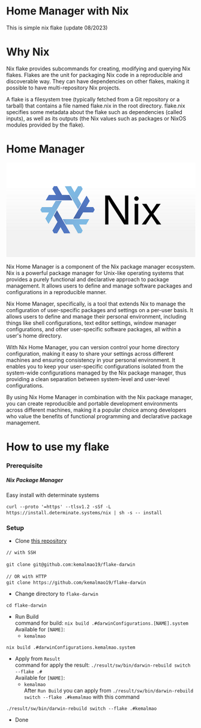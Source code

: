 # Home Manager with Nix
This is simple nix flake (update 08/2023)

# Why Nix
Nix flake provides subcommands for creating, modifying and querying Nix flakes. Flakes are the unit for packaging Nix code in a reproducible and discoverable way. They can have dependencies on other flakes, making it possible to have multi-repository Nix projects.

A flake is a filesystem tree (typically fetched from a Git repository or a tarball) that contains a file named flake.nix in the root directory. flake.nix specifies some metadata about the flake such as dependencies (called inputs), as well as its outputs (the Nix values such as packages or NixOS modules provided by the flake).

# Home Manager
![Alt text](https://github.com/kemalmao19/flake/blob/main/gallery/nix.png)

Nix Home Manager is a component of the Nix package manager ecosystem. Nix is a powerful package manager for Unix-like operating systems that provides a purely functional and declarative approach to package management. It allows users to define and manage software packages and configurations in a reproducible manner.

Nix Home Manager, specifically, is a tool that extends Nix to manage the configuration of user-specific packages and settings on a per-user basis. It allows users to define and manage their personal environment, including things like shell configurations, text editor settings, window manager configurations, and other user-specific software packages, all within a user's home directory.

With Nix Home Manager, you can version control your home directory configuration, making it easy to share your settings across different machines and ensuring consistency in your personal environment. It enables you to keep your user-specific configurations isolated from the system-wide configurations managed by the Nix package manager, thus providing a clean separation between system-level and user-level configurations.

By using Nix Home Manager in combination with the Nix package manager, you can create reproducible and portable development environments across different machines, making it a popular choice among developers who value the benefits of functional programming and declarative package management.



# How to use my flake
### Prerequisite

##### Nix Package Manager
Easy install with determinate systems

```console
curl --proto '=https' --tlsv1.2 -sSf -L https://install.determinate.systems/nix | sh -s -- install
```

### Setup

- Clone [this repository](https://github.com/kemalmao19/flake-darwin)

```console
// with SSH

git clone git@github.com:kemalmao19/flake-darwin

// OR with HTTP
git clone https://github.com/kemalmao19/flake-darwin

```

- Change directory to `flake-darwin`

```console
cd flake-darwin
```

- Run Build  
  command for build: `nix build .#darwinConfigurations.[NAME].system`  
  Available for `[NAME]`:
  - `kemalmao`

```console
nix build .#darwinConfigurations.kemalmao.system
```

- Apply from `Result`  
  command for apply the result: `./result/sw/bin/darwin-rebuild switch --flake .#`  
  Available for `[NAME]`:
  - `kemalmao`  
    After `Run Build` you can apply from `./result/sw/bin/darwin-rebuild switch --flake .#kemalmao` with this command

```console
./result/sw/bin/darwin-rebuild switch --flake .#kemalmao
```

- Done 


